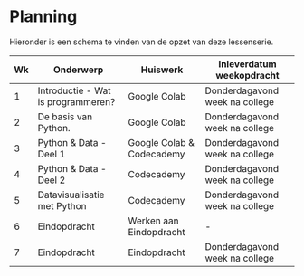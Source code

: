 Planning
=======================
Hieronder is een schema te vinden van de opzet van deze lessenserie.

| Wk | Onderwerp                                     | Huiswerk                   | Inleverdatum weekopdracht      |
|----|-----------------------------------------------|----------------------------|--------------------------------|
| 1  | Introductie - Wat is programmeren?            | Google Colab               | Donderdagavond week na college |
| 2  | De basis van Python.                          | Google Colab               | Donderdagavond week na college |
| 3  | Python & Data - Deel 1                        | Google Colab & Codecademy  | Donderdagavond week na college |
| 4  | Python & Data - Deel 2                        | Codecademy                 | Donderdagavond week na college |
| 5  | Datavisualisatie met Python                   | Codecademy                 | Donderdagavond week na college |
| 6  | Eindopdracht                                  | Werken aan Eindopdracht    | -                              |
| 7  | Eindopdracht                                  | Eindopdracht               | Donderdagavond week na college |
